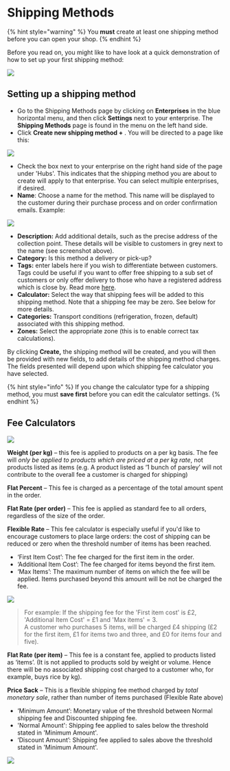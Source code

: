 # Shipping Methods

{% hint style="warning" %}
You **must** create at least one shipping method before you can open your shop.
{% endhint %}

Before you read on, you might like to have look at a quick demonstration of how to set up your first shipping method:

![](../../.gitbook/assets/shippingmethod.gif)

## Setting up a shipping method

* Go to the Shipping Methods page by clicking on **Enterprises** in the blue horizontal menu, and then click **Settings** next to your enterprise. The **Shipping Methods** page is found in the menu on the left hand side.
* Click **Create new shipping method +** . You will be directed to a page like this:

![](../../.gitbook/assets/newshipping.jpg)

* Check the box next to your enterprise on the right hand side of the page under 'Hubs'. This indicates that the shipping method you are about to create will apply to that enterprise.  You can select multiple enterprises, if desired.
* **Name**: Choose a name for the method. This name will be displayed to the customer during their purchase process and on order confirmation emails. Example:

![](../../.gitbook/assets/shippinginfo.jpg)

* **Description:** Add additional details, such as the precise address of the collection point. These details will be visible to customers in grey next to the name \(see screenshot above\).
* **Category:** Is this method a delivery or pick-up?
* **Tags:** enter labels here if you wish to differentiate between customers. Tags could be useful if you want to offer free shipping to a sub set of customers or only offer delivery to those who have a registered address which is close by.  Read more [here](customer-management-and-conditional-displays-prices/).
* **Calculator:** Select the way that shipping fees will be added to this shipping method.  Note that a shipping fee may be zero. See below for more details.
* **Categories:** Transport conditions \(refrigeration, frozen, default\) associated with this shipping method.
* **Zones:** Select the appropriate zone \(this is to enable correct tax calculations\).

By clicking **Create,** the shipping method will be created, and you will then be provided with new fields, to add details of the shipping method charges. The fields presented will depend upon which shipping fee calculator you have selected.

{% hint style="info" %}
If you change the calculator type for a shipping method, you must **save first** before you can edit the calculator settings.
{% endhint %}

## Fee Calculators

![](../../.gitbook/assets/shippingcalc.jpg)

**Weight \(per kg\)** – this fee is applied to products on a per kg basis. The fee will _only be applied to products which are priced at a per kg rate_, not products listed as items \(e.g. A product listed as ‘1 bunch of parsley’ will not contribute to the overall fee a customer is charged for shipping\)

**Flat Percent** – This fee is charged as a percentage of the total amount spent in the order.

**Flat Rate \(per order\)** – This fee is applied as standard fee to all orders, regardless of the size of the order.

**Flexible Rate** – This fee calculator is especially useful if you'd like to encourage customers to place large orders: the cost of shipping can be reduced or zero when the threshold number of items has been reached.

* ‘First Item Cost’: The fee charged for the first item in the order.
* ‘Additional Item Cost’: The fee charged for items beyond the first item.
* ‘Max Items’: The maximum number of items on which the fee will be applied. Items purchased beyond this amount will be not be charged the fee.

![](../../.gitbook/assets/shippingfeeflex.jpg)

> For example: If the shipping fee for the 'First item cost' is £2, 'Additional Item Cost' = £1 and 'Max items' = 3.  
> A customer who purchases 5 items, will be charged £4 shipping \(£2 for the first item, £1 for items two and three, and £0 for items four and five\).

**Flat Rate \(per item\)** – This fee is a constant fee, applied to products listed as ‘items’. \(It is not applied to products sold by weight or volume. Hence there will be no associated shipping cost charged to a customer who, for example, buys rice by kg\).

**Price Sack** – This is a flexible shipping fee method charged by _total monetary sale_, rather than number of items purchased \(Flexible Rate above\)

* ‘Minimum Amount’: Monetary value of the threshold between Normal shipping fee and Discounted shipping fee. 
* 'Normal Amount': Shipping fee applied to sales below the threshold stated in 'Minimum Amount'.
* ‘Discount Amount’: Shipping fee applied to sales above the threshold stated in 'Minimum Amount'.

![](../../.gitbook/assets/shippingfeepc.jpg)

